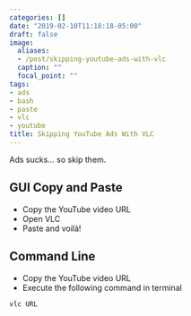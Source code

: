 ```yaml
---
categories: []
date: "2019-02-10T11:18:18-05:00"
draft: false
image:
  aliases:
  - /post/skipping-youtube-ads-with-vlc
  caption: ""
  focal_point: ""
tags:
- ads
- bash
- paste
- vlc
- youtube
title: Skipping YouTube Ads With VLC
---
```


Ads sucks... so skip them.

<!--more-->

## GUI Copy and Paste

- Copy the YouTube video URL
- Open VLC
- Paste and voilà!

## Command Line

- Copy the YouTube video URL
- Execute the following command in terminal

```bash
vlc URL
```
